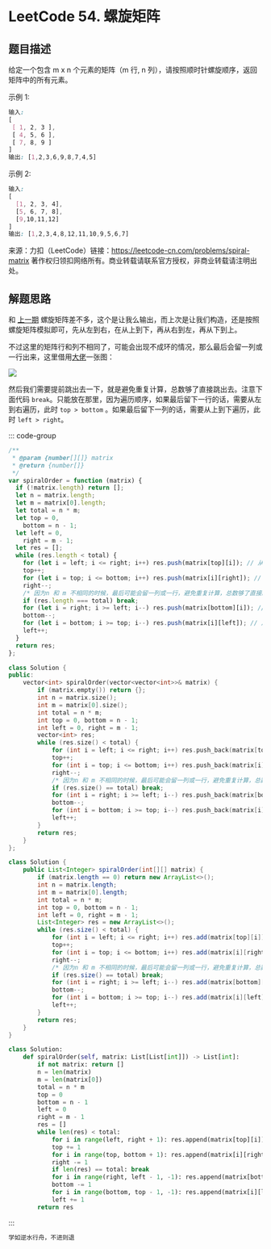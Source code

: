 # LeetCode 54. 螺旋矩阵

## 题目描述

给定一个包含 m x n 个元素的矩阵（m 行, n 列），请按照顺时针螺旋顺序，返回矩阵中的所有元素。

示例 1:

```css
输入:
[
 [ 1, 2, 3 ],
 [ 4, 5, 6 ],
 [ 7, 8, 9 ]
]
输出: [1,2,3,6,9,8,7,4,5]
```

示例 2:

```css
输入:
[
  [1, 2, 3, 4],
  [5, 6, 7, 8],
  [9,10,11,12]
]
输出: [1,2,3,4,8,12,11,10,9,5,6,7]
```

来源：力扣（LeetCode）链接：https://leetcode-cn.com/problems/spiral-matrix 著作权归领扣网络所有。商业转载请联系官方授权，非商业转载请注明出处。

## 解题思路

和 <a href="https://blog.csdn.net/weixin_42429718/article/details/108535286">上一期</a> 螺旋矩阵差不多，这个是让我么输出，而上次是让我们构造，还是按照螺旋矩阵模拟即可，先从左到右，在从上到下，再从右到左，再从下到上。

不过这里的矩阵行和列不相同了，可能会出现不成环的情况，那么最后会留一列或一行出来，这里借用<a href="https://leetcode-cn.com/problems/spiral-matrix/solution/shou-hui-tu-jie-liang-chong-bian-li-de-ce-lue-kan-/">大佬</a>一张图：

![](/algorithm/spiral-matrix.png)

然后我们需要提前跳出去一下，就是避免重复计算，总数够了直接跳出去。注意下面代码 `break`。只能放在那里，因为遍历顺序，如果最后留下一行的话，需要从左到右遍历，此时 `top > bottom` 。如果最后留下一列的话，需要从上到下遍历，此时 `left > right`。

::: code-group

```javascript
/**
 * @param {number[][]} matrix
 * @return {number[]}
 */
var spiralOrder = function (matrix) {
  if (!matrix.length) return [];
  let n = matrix.length;
  let m = matrix[0].length;
  let total = n * m;
  let top = 0,
    bottom = n - 1;
  let left = 0,
    right = m - 1;
  let res = [];
  while (res.length < total) {
    for (let i = left; i <= right; i++) res.push(matrix[top][i]); // 从左到右
    top++;
    for (let i = top; i <= bottom; i++) res.push(matrix[i][right]); // 从上到下
    right--;
    /* 因为n 和 m 不相同的时候，最后可能会留一列或一行，避免重复计算，总数够了直接跳出去 */
    if (res.length === total) break;
    for (let i = right; i >= left; i--) res.push(matrix[bottom][i]); // 从右到左
    bottom--;
    for (let i = bottom; i >= top; i--) res.push(matrix[i][left]); // 从下到上
    left++;
  }
  return res;
};
```

```cpp
class Solution {
public:
    vector<int> spiralOrder(vector<vector<int>>& matrix) {
        if (matrix.empty()) return {};
        int n = matrix.size();
        int m = matrix[0].size();
        int total = n * m;
        int top = 0, bottom = n - 1;
        int left = 0, right = m - 1;
        vector<int> res;
        while (res.size() < total) {
            for (int i = left; i <= right; i++) res.push_back(matrix[top][i]); // 从左到右
            top++;
            for (int i = top; i <= bottom; i++) res.push_back(matrix[i][right]); // 从上到下
            right--;
            /* 因为n 和 m 不相同的时候，最后可能会留一列或一行，避免重复计算，总数够了直接跳出去 */
            if (res.size() == total) break;
            for (int i = right; i >= left; i--) res.push_back(matrix[bottom][i]); // 从右到左
            bottom--;
            for (int i = bottom; i >= top; i--) res.push_back(matrix[i][left]); // 从下到上
            left++;
        }
        return res;
    }
};
```

```java
class Solution {
    public List<Integer> spiralOrder(int[][] matrix) {
        if (matrix.length == 0) return new ArrayList<>();
        int n = matrix.length;
        int m = matrix[0].length;
        int total = n * m;
        int top = 0, bottom = n - 1;
        int left = 0, right = m - 1;
        List<Integer> res = new ArrayList<>();
        while (res.size() < total) {
            for (int i = left; i <= right; i++) res.add(matrix[top][i]); // 从左到右
            top++;
            for (int i = top; i <= bottom; i++) res.add(matrix[i][right]); // 从上到下
            right--;
            /* 因为n 和 m 不相同的时候，最后可能会留一列或一行，避免重复计算，总数够了直接跳出去 */
            if (res.size() == total) break;
            for (int i = right; i >= left; i--) res.add(matrix[bottom][i]); // 从右到左
            bottom--;
            for (int i = bottom; i >= top; i--) res.add(matrix[i][left]); // 从下到上
            left++;
        }
        return res;
    }
}
```

```python
class Solution:
    def spiralOrder(self, matrix: List[List[int]]) -> List[int]:
        if not matrix: return []
        n = len(matrix)
        m = len(matrix[0])
        total = n * m
        top = 0
        bottom = n - 1
        left = 0
        right = m - 1
        res = []
        while len(res) < total:
            for i in range(left, right + 1): res.append(matrix[top][i]) # 从左到右
            top += 1
            for i in range(top, bottom + 1): res.append(matrix[i][right]) # 从上到下
            right -= 1
            if len(res) == total: break
            for i in range(right, left - 1, -1): res.append(matrix[bottom][i]) # 从右到左
            bottom -= 1
            for i in range(bottom, top - 1, -1): res.append(matrix[i][left]) # 从下到上
            left += 1
        return res
```

:::

```javascript
学如逆水行舟，不进则退
```
